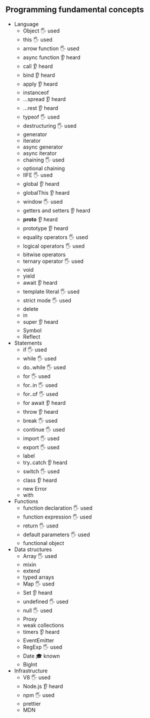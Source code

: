 ## Programming fundamental concepts

- Language
  - Object 🖐️ used
  - this 🖐️ used
  - arrow function 🖐️ used
  - async function 👂 heard
  - call 👂 heard
  - bind 👂 heard
  - apply 👂 heard
  - instanceof
  - ...spread 👂 heard
  - ...rest 👂 heard
  - typeof 🖐️ used
  - destructuring 🖐️ used
  - generator
  - iterator
  - async generator
  - async iterator
  - chaining 🖐️ used
  - optional chaining
  - IIFE 🖐️ used
  - global 👂 heard
  - globalThis 👂 heard
  - window 🖐️ used
  - getters and setters 👂 heard
  - __proto__ 👂 heard
  - prototype 👂 heard
  - equality operators 🖐️ used
  - logical operators 🖐️ used
  - bitwise operators 
  - ternary operator 🖐️ used
  - void
  - yield
  - await 👂 heard
  - template literal 🖐️ used
  - strict mode 🖐️ used
  - delete
  - in
  - super 👂 heard
  - Symbol
  - Reflect
- Statements
  - if 🖐️ used
  - while 🖐️ used
  - do..while 🖐️ used
  - for 🖐️ used
  - for..in 🖐️ used
  - for..of 🖐️ used
  - for await 👂 heard
  - throw 👂 heard
  - break 🖐️ used
  - continue 🖐️ used
  - import 🖐️ used
  - export 🖐️ used
  - label
  - try..catch 👂 heard
  - switch 🖐️ used
  - class 👂 heard
  - new Error
  - with
- Functions
  - function declaration 🖐️ used
  - function expression 🖐️ used
  - return 🖐️ used
  - default parameters 🖐️ used
  - functional object
- Data structures
  - Array 🖐️ used
  - mixin
  - extend
  - typed arrays
  - Map 🖐️ used
  - Set 👂 heard
  - undefined 🖐️ used
  - null 🖐️ used
  - Proxy
  - weak collections
  - timers 👂 heard
  - EventEmitter
  - RegExp 🖐️ used
  - Date 🎓 known
  - BigInt
- Infrastructure
  - V8 🖐️ used
  - Node.js 👂 heard
  - npm 🖐️ used
  - prettier
  - MDN

